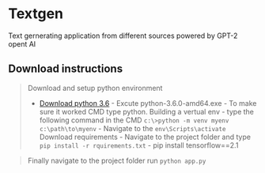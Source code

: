 # Textgen
Text gernerating application from different sources powered by GPT-2 opent AI 

## Download instructions 
> Download and setup python environment 
  > - [Download python 3.6](https://www.python.org/ftp/python/3.6.0/python-3.6.0-amd64.exe)
    - Excute python-3.6.0-amd64.exe
    - To make sure it worked CMD type python. 
  > Building a vertual env 
    - type the following command in the CMD ```c:\>python -m venv myenv c:\path\to\myenv```
    - Navigate to the ```env\Scripts\activate``` 
  > Download requirements
    - Navigate to the project folder and type ``` pip install -r rquirements.txt```
    - pip install tensorflow==2.1

  > Finally navigate to the project folder run ```python app.py```
